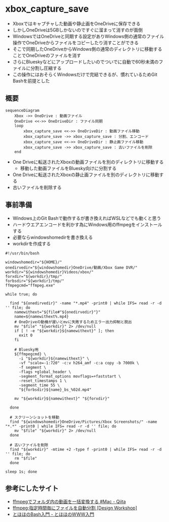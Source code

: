 # xbox_capture_save
* Xboxではキャプチャした動画や静止画をOneDriveに保存できる
* しかしOneDriveは5GBしかないのですぐに溜まって消すのが面倒
* WindowsではOneDriveと同期する設定がありWindows側の通常のファイル操作でOneDriveからファイルをコピーしたり消すことができる
* そこで同期したOneDriveからWindows側の通常のディレクトリに移動することでOneDriveのファイルを消す
* さらにBlueskyなどにアップロードしたいのでついでに自動で60秒未満のファイルに分割し圧縮する
* この操作にはおそらくWindowsだけで完結できるが、慣れているためGit Bashを前提とした

## 概要
```mermaid
sequenceDiagram
    Xbox ->> OneDrive : 動画ファイル
    OneDrive <<->> OneDriveDir : ファイル同期
    loop
        xbox_capture_save <<->> OneDriveDir : 動画ファイル移動
        xbox_capture_save ->> xbox_capture_save : 分割、エンコード
        xbox_capture_save <<->> OneDriveDir : 静止画ファイル移動
        xbox_capture_save ->> xbox_capture_save : 古いファイルを削除
    end
```
* One Driveに転送されたXboxの動画ファイルを別のディレクトリに移動する
  * 移動した動画ファイルをBluesky向けに分割する
* One Driveに転送されたXboxの静止画ファイルを別のディレクトリに移動する
* 古いファイルを削除する

## 事前準備
* Windows上のGit Bashで動作するが書き換えればWSLなどでも動くと思う
* ハードウエアエンコードを利かす為にWindows用のffmpegをインストールする
* 必要ならwindowshomedirを書き換える
* workdirを作成する
  
```
#!/usr/bin/bash

windowshomedir="${HOME}/"
onedirvedir="${windowshomedir}OneDrive/動画/Xbox Game DVR/"
workdir="${windowshomedir}Videos/xbox/"
forxdir="${workdir}/tmp/"
forbsdir="${workdir}/tmp/"
ffmpegcmd="ffmpeg.exe"

while true; do

  find "${onedirvedir}" -name "*.mp4" -print0 | while IFS= read -r -d '' file; do
    namewithext="${file#"${onedirvedir}"}"
    name=${namewithext%.mp4}
    # OneDriveの動機が遅いとmvに失敗するためエラー出力抑制と脱出
    mv "$file" "${workdir}" 2> /dev/null
    if [ ! -e "${workdir}${namewithext}" ]; then
      exit 0
    fi

    # Bluesky用
    ${ffmpegcmd} \
      -i "${workdir}${namewithext}" \
      -vf "scale=-1:720" -c:v h264_amf -c:a copy -b 7000k \
      -f segment \
      -flags +global_header \
      -segment_format_options movflags=+faststart \
      -reset_timestamps 1 \
      -segment_time 55 \
      "${forbsdir}${name}_bs_%02d.mp4"

    mv "${workdir}${namewithext}" "${forxdir}"

  done

  # スクリーンショットを移動
  find "${windowshomedir}OneDrive/Pictures/Xbox Screenshots/" -name "*.*" -print0 | while IFS= read -r -d '' file; do
    mv "$file" "${workdir}" 2> /dev/null
  done

  # 古いファイルを削除
  find "${workdir}" -mtime +2 -type f -print0 | while IFS= read -r -d '' file; do
    rm "$file"
  done

sleep 1s; done
```
## 参考にしたサイト
* [ffmpegでフォルダ内の動画を一括変換する \#Mac \- Qiita](https://qiita.com/hosota9/items/29f845854db2e4eeebc0)
* [ffmpeg:指定時間毎にファイルを自動分割 \[Design Workshop\]](https://ws.tetsuakibaba.jp/doku.php?id=ffmpeg:%E6%8C%87%E5%AE%9A%E6%99%82%E9%96%93%E6%AF%8E%E3%81%AB%E3%83%95%E3%82%A1%E3%82%A4%E3%83%AB%E3%82%92%E8%87%AA%E5%8B%95%E5%88%86%E5%89%B2)
* [とほほのBash入門 \- とほほのWWW入門](https://www.tohoho-web.com/ex/shell.html#shell-script)
